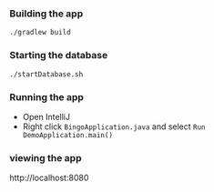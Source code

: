 ### Building the app
```
./gradlew build
```

### Starting the database
```
./startDatabase.sh
```

### Running the app
- Open IntelliJ
- Right click `BingoApplication.java` and select `Run DemoApplication.main()`

### viewing the app
http://localhost:8080